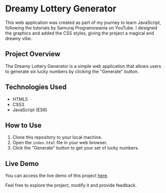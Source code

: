 # Dreamy Lottery Generator
This web application was created as part of my journey to learn JavaScript, following the tutorials by Samuraj Programowania on YouTube. I designed the graphics and added the CSS styles, giving the project a magical and dreamy vibe.

## Project Overview
The Dreamy Lottery Generator is a simple web application that allows users to generate six lucky numbers by clicking the "Generate" button.

## Technologies Used
- HTML5
- CSS3
- JavaScript (ES6)

## How to Use
1. Clone this repository to your local machine.
2. Open the `index.html` file in your web browser.
3. Click the "Generate" button to get your set of lucky numbers.

## Live Demo
You can access the live demo of this project [here](https://anidev2.github.io/DreamyLottery/).

Feel free to explore the project, modify it and provide feedback.
